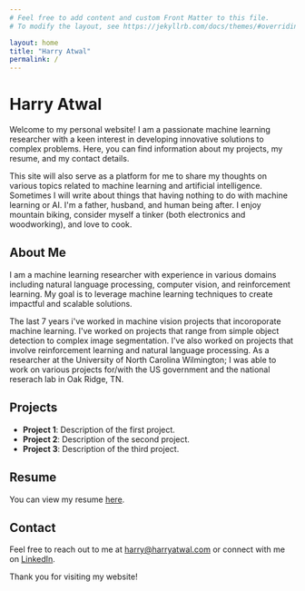 ```yaml
---
# Feel free to add content and custom Front Matter to this file.
# To modify the layout, see https://jekyllrb.com/docs/themes/#overriding-theme-defaults

layout: home
title: "Harry Atwal"
permalink: /
---
```



# Harry Atwal

Welcome to my personal website! I am a passionate machine learning researcher with a keen interest in developing innovative solutions to complex problems. Here, you can find information about my projects, my resume, and my contact details. 

This site will also serve as a platform for me to share my thoughts on various topics related to machine learning and artificial intelligence. Sometimes I will write about things that having nothing to do with machine learning or AI. I'm a father, husband, and human being after. I enjoy mountain biking, consider myself a tinker (both electronics and woodworking), and love to cook.

## About Me

I am a machine learning researcher with experience in various domains including natural language processing, computer vision, and reinforcement learning. My goal is to leverage machine learning techniques to create impactful and scalable solutions. 

The last 7 years i've worked in machine vision projects that incoroporate machine learning. I've worked on projects that range from simple object detection to complex image segmentation. I've also worked on projects that involve reinforcement learning and natural language processing. As a researcher at the University of North Carolina Wilmington; I was able to work on various projects for/with the US government and the national reserach lab in Oak Ridge, TN. 


## Projects

- **Project 1**: Description of the first project.
- **Project 2**: Description of the second project.
- **Project 3**: Description of the third project.

## Resume

You can view my resume [here](/content/AtwalH-Modern2024.pdf).

## Contact

Feel free to reach out to me at [harry@harryatwal.com](mailto:harry@harryatwal.com) or connect with me on [LinkedIn](https://www.linkedin.com/in/harry-atwal-6951696b/).

Thank you for visiting my website!
